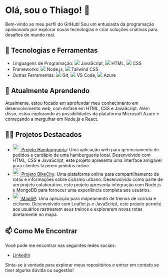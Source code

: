 # Olá, sou o Thiago! 👋

Bem-vindo ao meu perfil do GitHub! Sou um entusiasta da programação apaixonado por explorar novas tecnologias e criar soluções criativas para desafios do mundo real.

## 🔧 Tecnologias e Ferramentas

- Linguagens de Programação: 
  <img src="https://img.icons8.com/color/48/000000/javascript.png"/> JavaScript,
  <img src="https://img.icons8.com/color/48/000000/html-5.png"/> HTML,
  <img src="https://img.icons8.com/color/48/000000/css3.png"/> CSS
- Frameworks:
  <img src="https://img.icons8.com/color/48/000000/nodejs.png"/> Node.js,
  <img src=https://bradlc.gallerycdn.vsassets.io/extensions/bradlc/vscode-tailwindcss/0.11.66/1714648446133/Microsoft.VisualStudio.Services.Icons.Default/> Tailwind CSS
- Outras Ferramentas: 
  <img src="https://img.icons8.com/color/48/000000/git.png"/> Git,
  <img src="https://img.icons8.com/color/48/000000/visual-studio-code-2019.png"/> VS Code,
  <img src="https://learn.microsoft.com/pt-br/media/logos/logo_azure.svg"/> Azure

## 🌱 Atualmente Aprendendo

Atualmente, estou focado em aprofundar meu conhecimento em desenvolvimento web, com ênfase em HTML, CSS e JavaScript. Além disso, estou explorando as possibilidades da plataforma Microsoft Azure e começando a mergulhar em Node.js e React.

## 👨‍💻 Projetos Destacados

- [<img src="https://img.icons8.com/dusk/64/000000/hamburger.png" width="24"/> Projeto Hamburgueria](https://github.com/K1rit03/Projeto-Hamburgueria): Uma aplicação web para gerenciamento de pedidos e cardápio de uma hamburgueria local. Desenvolvido com HTML, CSS e JavaScript, este projeto apresenta uma interface amigável para clientes fazerem pedidos online.
- [<img src="https://img.icons8.com/dusk/64/000000/bicycle.png" width="24"/> Projeto BikeCity](https://github.com/CP-WEB-BIKECITY/BIKECITY-CP): Uma plataforma online para compartilhamento de rotas e informações sobre ciclismo urbano. Desenvolvido como parte de um projeto colaborativo, este projeto apresenta integração com Node.js e MongoDB para fornecer uma experiência completa aos usuários.
- [<img src="https://img.icons8.com/dusk/64/000000/map-pin.png" width="24"/> MapSP](https://github.com/K1rit03/MapSp): Uma aplicação para mapeamento de treinos de corrida e ciclismo. Desenvolvido com Leaflet.js e JavaScript, este projeto permite aos usuários rastrearem seus treinos e explorarem novas rotas diretamente no mapa.

## 📫 Como Me Encontrar

Você pode me encontrar nas seguintes redes sociais:

- [LinkedIn](https://www.linkedin.com/in/thiago-oliveira-884b1128a/)

Sinta-se à vontade para explorar meus repositórios e entrar em contato se tiver alguma dúvida ou sugestão!
